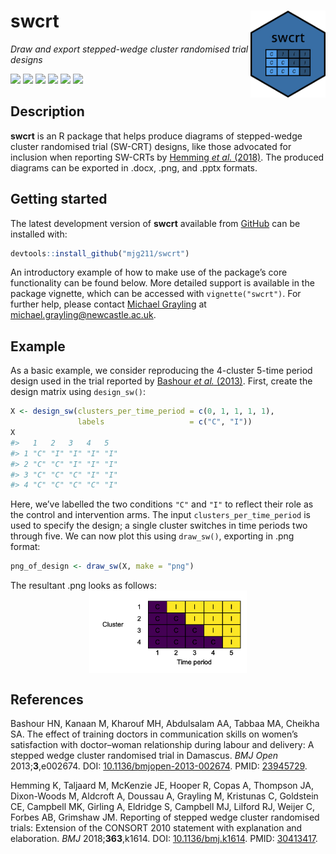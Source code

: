 
<!-- README.md is generated from README.Rmd. Please edit that file -->

# swcrt <img src='man/figures/logo.png' align="right" width="120"/>

*Draw and export stepped-wedge cluster randomised trial designs*

[![](https://www.r-pkg.org/badges/version/swcrt?color=green)](https://cran.r-project.org/package=swcrt)
[![](http://cranlogs.r-pkg.org/badges/grand-total/swcrt?color=green)](https://cran.r-project.org/package=swcrt)
[![](http://cranlogs.r-pkg.org/badges/last-month/swcrt?color=green)](https://cran.r-project.org/package=swcrt)
[![](https://img.shields.io/badge/devel%20version-0.1-blue.svg)](https://github.com/mjg211/swcrt)
[![](https://img.shields.io/github/languages/code-size/mjg211/swcrt.svg)](https://github.com/mjg211/swcrt)
![](https://img.shields.io/badge/contributions-welcome-blue.svg)

## Description

**swcrt** is an R package that helps produce diagrams of stepped-wedge
cluster randomised trial (SW-CRT) designs, like those advocated for
inclusion when reporting SW-CRTs by [Hemming *et al.*
(2018)](https://doi.org/10.1136/bmj.k1614). The produced diagrams can be
exported in .docx, .png, and .pptx formats.

## Getting started

The latest development version of **swcrt** available from
[GitHub](https://github.com/) can be installed with:

``` r
devtools::install_github("mjg211/swcrt")
```

An introductory example of how to make use of the package’s core
functionality can be found below. More detailed support is available in
the package vignette, which can be accessed with `vignette("swcrt")`.
For further help, please contact [Michael
Grayling](https://www.newcastle-biostatistics.com/people/michael_grayling/)
at <michael.grayling@newcastle.ac.uk>.

## Example

As a basic example, we consider reproducing the 4-cluster 5-time period
design used in the trial reported by [Bashour *et al.*
(2013)](https://doi.org/10.1136/bmjopen-2013-002674). First, create the
design matrix using `design_sw()`:

``` r
X <- design_sw(clusters_per_time_period = c(0, 1, 1, 1, 1),
               labels                   = c("C", "I"))
X
#>   1   2   3   4   5  
#> 1 "C" "I" "I" "I" "I"
#> 2 "C" "C" "I" "I" "I"
#> 3 "C" "C" "C" "I" "I"
#> 4 "C" "C" "C" "C" "I"
```

Here, we’ve labelled the two conditions `"C"` and `"I"` to reflect their
role as the control and intervention arms. The input
`clusters_per_time_period` is used to specify the design; a single
cluster switches in time periods two through five. We can now plot this
using `draw_sw()`, exporting in .png format:

``` r
png_of_design <- draw_sw(X, make = "png")
```

The resultant .png looks as follows:
<img src="man/figures/example.png" width="50%" style="display: block; margin: auto;" />

## References

Bashour HN, Kanaan M, Kharouf MH, Abdulsalam AA, Tabbaa MA, Cheikha SA.
The effect of training doctors in communication skills on women’s
satisfaction with doctor–woman relationship during labour and delivery:
A stepped wedge cluster randomised trial in Damascus. *BMJ Open*
2013;**3**,e002674. DOI:
[10.1136/bmjopen-2013-002674](https://doi.org/10.1136/bmjopen-2013-002674).
PMID: [23945729](https://pubmed.ncbi.nlm.nih.gov/23945729/).

Hemming K, Taljaard M, McKenzie JE, Hooper R, Copas A, Thompson JA,
Dixon-Woods M, Aldcroft A, Doussau A, Grayling M, Kristunas C, Goldstein
CE, Campbell MK, Girling A, Eldridge S, Campbell MJ, Lilford RJ, Weijer
C, Forbes AB, Grimshaw JM. Reporting of stepped wedge cluster randomised
trials: Extension of the CONSORT 2010 statement with explanation and
elaboration. *BMJ* 2018;**363**,k1614. DOI:
[10.1136/bmj.k1614](https://doi.org/10.1136/bmj.k1614). PMID:
[30413417](https://pubmed.ncbi.nlm.nih.gov/30413417/).
